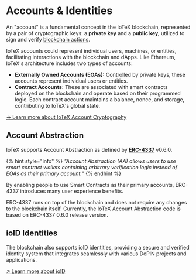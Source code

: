 # Accounts & Identities

An "account" is a fundamental concept in the IoTeX blockchain, represented by a pair of cryptographic keys: a **private key** and a **public key,** utilized to sign and verify [blockchain actions](blockchain-actions.md).&#x20;

IoTeX accounts could represent individual users, machines, or entities, facilitating interactions with the blockchain and dApps. Like Ethereum, IoTeX's architecture includes two types of accounts:

* **Externally Owned Accounts (EOAs):** Controlled by private keys, these accounts represent individual users or entities.
* **Contract Accounts:** These are associated with smart contracts deployed on the blockchain and operate based on their programmed logic. Each contract account maintains a balance, nonce, and storage, contributing to IoTeX's global state.

[-> Learn more about IoTeX Account Cryptography](broken-reference)

## Account Abstraction

IoTeX supports Account Abstraction as defined by  [**ERC-4337**](https://eips.ethereum.org/EIPS/eip-4337) v0.6.0.

{% hint style="info" %}
_"Account Abstraction (AA)_ _allows users to use smart contract wallets containing arbitrary verification logic instead of EOAs as their primary account._"&#x20;
{% endhint %}

By enabling people to use Smart Contracts as their primary accounts, ERC-4337 introduces many user experience benefits.

ERC-4337 runs on top of the blockchain and does not require any changes to the blockchain itself. Currently, the IoTeX Account Abstraction code is based on ERC-4337 0.6.0 release version.

## ioID Identities

The blockchain also supports ioID identities, providing a secure and verified identity system that integrates seamlessly with various DePIN projects and applications.

[↗ Learn more about ioID](../../ioid-depin-identities/)
